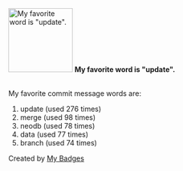 <img src="https://my-badges.github.io/my-badges/favorite-word.png" alt="My favorite word is &quot;update&quot;." title="My favorite word is &quot;update&quot;." width="128">
<strong>My favorite word is &quot;update&quot;.</strong>
<br><br>

My favorite commit message words are:

1. update (used 276 times)
2. merge (used 98 times)
3. neodb (used 78 times)
4. data (used 77 times)
5. branch (used 74 times)


Created by <a href="https://github.com/my-badges/my-badges">My Badges</a>